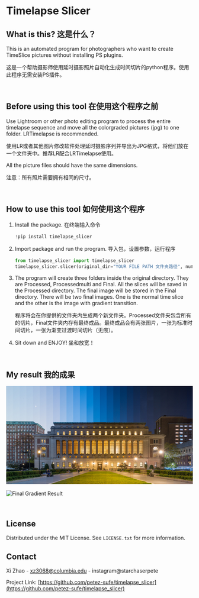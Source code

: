 # Timelapse Slicer

## What is this? 这是什么？

This is an automated program for photographers who want to create TimeSlice pictures without installing PS plugins.

这是一个帮助摄影师使用延时摄影照片自动化生成时间切片的python程序。使用此程序无需安装PS插件。

&nbsp;

## Before using this tool 在使用这个程序之前

Use Lightroom or other photo editing program to process the entire timelapse sequence and move all the colorgraded pictures (jpg) to one folder. LRTimelapse is recommended.

使用LR或者其他图片修改软件处理延时摄影序列并导出为JPG格式，将他们放在一个文件夹中。推荐LR配合LRTimelapse使用。

All the picture files should have the same dimensions.

注意：所有照片需要拥有相同的尺寸。

&nbsp;

## How to use this tool 如何使用这个程序

1. Install the package. 在终端输入命令

    ```python
    !pip install timelapse_slicer
    ```

2. Import package and run the program. 导入包，设置参数，运行程序

    ```python
    from timelapse_slicer import timelapse_slicer
    timelapse_slicer.slicer(original_dir="YOUR FILE PATH 文件夹路径", number_of_slices="INTEGER 切片数量")
    ```

3. The program will create three folders inside the original directory. They are Processed, Processedmulti and Final. All the slices will be saved in the Processed directory. The final image will be stored in the Final directory. There will be two final images. One is the normal time slice and the other is the image with gradient transition.

    程序将会在你提供的文件夹内生成两个新文件夹。Processed文件夹包含所有的切片，Final文件夹内存有最终成品。最终成品会有两张图片，一张为标准时间切片，一张为渐变过渡时间切片（无痕）。

4. Sit down and ENJOY! 坐和放宽！

&nbsp;

## My result 我的成果

![Final Result](https://raw.githubusercontent.com/petez-sufe/TimeSlice/main/Final.jpg)

![Final Gradient Result](https://raw.githubusercontent.com/petez-sufe/TimeSlice/main/Final_Gradient.jpg)

&nbsp;

## License

Distributed under the MIT License. See `LICENSE.txt` for more information.

## Contact

Xi Zhao - xz3068@columbia.edu - instagram@starchaserpete

Project Link: [https://github.com/petez-sufe/timelapse_slicer](https://github.com/petez-sufe/timelapse_slicer)
